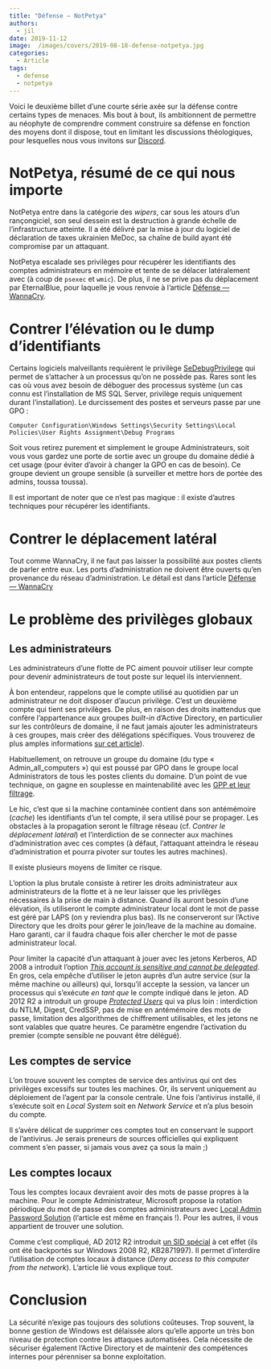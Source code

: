 ```yaml
---
title: "Défense — NotPetya"
authors:
  - jil
date: 2019-11-12
image:  /images/covers/2019-08-18-defense-notpetya.jpg
categories:
  - Article
tags:
  - defense
  - notpetya
---
```


Voici le deuxième billet d’une courte série axée sur la défense contre certains types de menaces. Mis bout à bout, ils ambitionnent de permettre au néophyte de comprendre comment construire sa défense en fonction des moyens dont il dispose, tout en limitant les discussions théologiques, pour lesquelles nous vous invitons sur [Discord][discord].

# NotPetya, résumé de ce qui nous importe

NotPetya entre dans la catégorie des *wipers*, car sous les atours d’un rançongiciel, son seul dessein est la destruction à grande échelle de l’infrastructure atteinte. Il a été délivré par la mise à jour du logiciel de déclaration de taxes ukrainien MeDoc, sa chaîne de build ayant été compromise par un attaquant.

NotPetya escalade ses privilèges pour récupérer les identifiants des comptes administrateurs en mémoire et tente de se délacer latéralement avec (à coup de `psexec` et `wmic`). De plus, il ne se prive pas du déplacement par EternalBlue, pour laquelle je vous renvoie à l’article [Défense — WannaCry][wannacry].

# Contrer l’élévation ou le dump d’identifiants

Certains logiciels malveillants requièrent le privilège [SeDebugPrivilege][debug] qui permet de s’attacher à un processus qu’on ne possède pas. Rares sont les cas où vous avez besoin de déboguer des processus système (un cas connu est l’installation de MS SQL Server, privilège requis uniquement durant l’installation). Le durcissement des postes et serveurs passe par une GPO : 

	Computer Configuration\Windows Settings\Security Settings\Local Policies\User Rights Assignment\Debug Programs

Soit vous retirez purement et simplement le groupe Administrateurs, soit vous vous gardez une porte de sortie avec un groupe du domaine dédié à cet usage (pour éviter d’avoir à changer la GPO en cas de besoin). Ce groupe devient un groupe sensible (à surveiller et mettre hors de portée des admins, toussa toussa).

Il est important de noter que ce n’est pas magique : il existe d’autres techniques pour récupérer les identifiants.


# Contrer le déplacement latéral

Tout comme WannaCry, il ne faut pas laisser la possibilité aux postes clients de parler entre eux. Les ports d’administration ne doivent être ouverts qu’en provenance du réseau d’administration. Le détail est dans l’article [Défense — WannaCry][wannacry]


# Le problème des privilèges globaux

## Les administrateurs 

Les administrateurs d’une flotte de PC aiment pouvoir utiliser leur compte pour devenir administrateurs de tout poste sur lequel ils interviennent. 

À bon entendeur, rappelons que le compte utilisé au quotidien par un administrateur ne doit disposer d’aucun privilège. C’est un deuxième compte qui tient ses privilèges. De plus, en raison des droits inattendus que confère l’appartenance aux groupes *built-in* d’Active Directory, en particulier sur les contrôleurs de domaine, il ne faut jamais ajouter les administrateurs à ces groupes, mais créer des délégations spécifiques. Vous trouverez de plus amples informations [sur cet article][builtin]).

Habituellement, on retrouve un groupe du domaine (du type « Admin_all_computers ») qui est poussé par GPO dans le groupe local Administrators de tous les postes clients du domaine. D’un point de vue technique, on gagne en souplesse en maintenabilité avec les [GPP et leur filtrage][gpp].

Le hic, c’est que si la machine contaminée contient dans son antémémoire (*cache*) les identifiants d’un tel compte, il sera utilisé pour se propager. Les obstacles à la propagation seront le filtrage réseau (cf. *Contrer le déplacement latéral*) et l’interdiction de se connecter aux machines d’administration avec ces comptes (à défaut, l’attaquant atteindra le réseau d’administration et pourra pivoter sur toutes les autres machines). 

Il existe plusieurs moyens de limiter ce risque.

L’option la plus brutale consiste à retirer les droits administrateur aux administrateurs de la flotte et à ne leur laisser que les privilèges nécessaires à la prise de main à distance. Quand ils auront besoin d’une élévation, ils utiliseront le compte administrateur local dont le mot de passe est géré par LAPS (on y reviendra plus bas). Ils ne conserveront sur l’Active Directory que les droits pour gérer le join/leave de la machine au domaine. Haro garanti, car il faudra chaque fois aller chercher le mot de passe administrateur local.

Pour limiter la capacité d’un attaquant à jouer avec les jetons Kerberos, AD 2008 a introduit l’option [*This account is sensitive and cannot be delegated*][nodelegation]. En gros, cela empêche d’utiliser le jeton auprès d’un autre service (sur la même machine ou ailleurs) qui, lorsqu’il accepte la session, va lancer un processus qui s’exécute *en tant que* le compte indiqué dans le jeton. AD 2012 R2 a introduit un groupe [*Protected Users*][protectedusers] qui va plus loin : interdiction du NTLM, Digest, CredSSP, pas de mise en antémémoire des mots de passe, limitation des algorithmes de chiffrement utilisables, et les jetons ne sont valables que quatre heures. Ce paramètre engendre l’activation du premier (compte sensible ne pouvant être délégué).

## Les comptes de service

L’on trouve souvent les comptes de service des antivirus qui ont des privilèges excessifs sur toutes les machines. Or, ils servent uniquement au déploiement de l’agent par la console centrale. Une fois l’antivirus installé, il s’exécute soit en *Local System* soit en *Network Service* et n’a plus besoin du compte. 

Il s’avère délicat de supprimer ces comptes tout en conservant le support de l’antivirus. Je serais preneurs de sources officielles qui expliquent comment s’en passer, si jamais vous avez ça sous la main ;)

## Les comptes locaux 

Tous les comptes locaux devraient avoir des mots de passe propres à la machine. Pour le compte Administrateur, Microsoft propose la rotation périodique du mot de passe des comptes administrateurs avec [Local Admin Password Solution][laps] (l’article est même en français !). Pour les autres, il vous appartient de trouver une solution.

Comme c’est compliqué, AD 2012 R2 introduit [un SID spécial][sidlocal] à cet effet (ils ont été backportés sur Windows 2008 R2, KB2871997). Il permet d’interdire l’utilisation de comptes locaux à distance (*Deny access to this computer from the network*). L’article lié vous explique tout.


# Conclusion

La sécurité n’exige pas toujours des solutions coûteuses. Trop souvent, la bonne gestion de Windows est délaissée alors qu’elle apporte un très bon niveau de protection contre les attaques automatisées. Cela nécessite de sécuriser également l’Active Directory et de maintenir des compétences internes pour pérenniser sa bonne exploitation.

[builtin]: https://www.jasonfilley.com/display/JF/Active+Directory+Built-In+Groups+Self-Elevation
[debug]: https://docs.microsoft.com/en-us/windows/security/threat-protection/security-policy-settings/debug-programs
[discord]: http://discord.comptoirsecu.fr
[gpp]: http://www.checkyourlogs.net/?p=22921
[laps]: https://blogs.technet.microsoft.com/arnaud/2015/11/25/local-admin-password-solution-laps/
[nodelegation]: https://blogs.technet.microsoft.com/poshchap/2015/05/01/security-focus-analysing-account-is-sensitive-and-cannot-be-delegated-for-privileged-accounts/
[protectedusers]: https://docs.microsoft.com/en-us/previous-versions/windows/it-pro/windows-server-2012-R2-and-2012/dn466518(v%3dws.11)
[sidlocal]: https://blogs.technet.microsoft.com/secguide/2014/09/02/blocking-remote-use-of-local-accounts/
[wannacry]: https://comptoirsecu.fr
